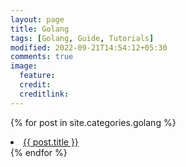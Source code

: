 ```yaml
---
layout: page
title: Golang
tags: [Golang, Guide, Tutorials]
modified: 2022-09-21T14:54:12+05:30
comments: true
image:
  feature:
  credit:
  creditlink:
---
```


{% for post in site.categories.golang %}
  <li><a href="{{ site.url }}{{ post.url }}" title="{{ post.title }}">{{ post.title }}</a></li>
{% endfor %}
